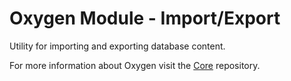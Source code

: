 # Oxygen Module - Import/Export

Utility for importing and exporting database content.

For more information about Oxygen visit the [Core](https://github.com/oxygen-cms/core) repository.